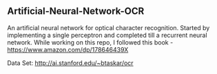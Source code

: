 ## Artificial-Neural-Network-OCR

An artificial neural network for optical character recognition. Started by implementing a single perceptron and completed till a recurrent neural network. While working on this repo, I followed this book - https://www.amazon.com/dp/178646439X

Data Set: http://ai.stanford.edu/~btaskar/ocr
